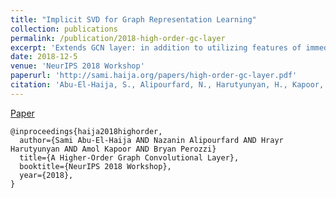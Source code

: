 ```yaml
---
title: "Implicit SVD for Graph Representation Learning"
collection: publications
permalink: /publication/2018-high-order-gc-layer
excerpt: 'Extends GCN layer: in addition to utilizing features of immediate neighbors, also include information from further neighbors.'
date: 2018-12-5
venue: 'NeurIPS 2018 Workshop'
paperurl: 'http://sami.haija.org/papers/high-order-gc-layer.pdf'
citation: 'Abu-El-Haija, S., Alipourfard, N., Harutyunyan, H., Kapoor, A., Perozzi, B. (2018). &quot;A Higher-Order Graph Convolutional Layer.&quot; <i>NeurIPS 2018 Workshop</i>. 2018.'
---
```


[Paper](http://sami.haija.org/papers/high-order-gc-layer.pdf)

    @inproceedings{haija2018highorder,
      author={Sami Abu-El-Haija AND Nazanin Alipourfard AND Hrayr Harutyunyan AND Amol Kapoor AND Bryan Perozzi}
      title={A Higher-Order Graph Convolutional Layer},
      booktitle={NeurIPS 2018 Workshop},
      year={2018},
    }

